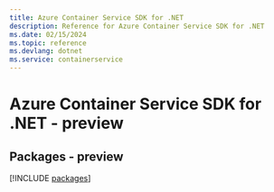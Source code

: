 ```yaml
---
title: Azure Container Service SDK for .NET
description: Reference for Azure Container Service SDK for .NET
ms.date: 02/15/2024
ms.topic: reference
ms.devlang: dotnet
ms.service: containerservice
---
```

# Azure Container Service SDK for .NET - preview
## Packages - preview
[!INCLUDE [packages](container-service-index.md)]
